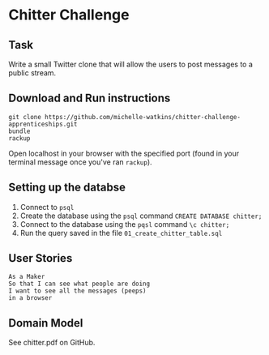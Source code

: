 # Chitter Challenge

## Task
Write a small Twitter clone that will allow the users to post messages to a public stream.

## Download and Run instructions
```
git clone https://github.com/michelle-watkins/chitter-challenge-apprenticeships.git
bundle 
rackup
```
Open localhost in your browser with the specified port (found in your terminal message once you've ran `rackup`).

## Setting up the databse
1. Connect to `psql`
2. Create the database using the `psql` command `CREATE DATABASE chitter;`
3. Connect to the database using the `pqsl` command `\c chitter;`
4. Run the query saved in the file `01_create_chitter_table.sql`

## User Stories
```
As a Maker
So that I can see what people are doing
I want to see all the messages (peeps)
in a browser
```

## Domain Model
See chitter.pdf on GitHub.